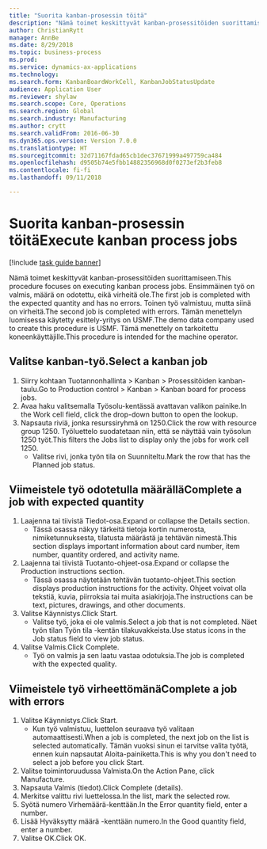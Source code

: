 ```yaml
--- 
title: "Suorita kanban-prosessin töitä"
description: "Nämä toimet keskittyvät kanban-prosessitöiden suorittamiseen."
author: ChristianRytt
manager: AnnBe
ms.date: 8/29/2018
ms.topic: business-process
ms.prod: 
ms.service: dynamics-ax-applications
ms.technology: 
ms.search.form: KanbanBoardWorkCell, KanbanJobStatusUpdate
audience: Application User
ms.reviewer: shylaw
ms.search.scope: Core, Operations
ms.search.region: Global
ms.search.industry: Manufacturing
ms.author: crytt
ms.search.validFrom: 2016-06-30
ms.dyn365.ops.version: Version 7.0.0
ms.translationtype: HT
ms.sourcegitcommit: 32d71167fdad65cb1dec37671999a497759ca484
ms.openlocfilehash: d9505b74e5fbb14882356968d0f0273ef2b3feb8
ms.contentlocale: fi-fi
ms.lasthandoff: 09/11/2018

---
```

# <a name="execute-kanban-process-jobs"></a><span data-ttu-id="a34f0-103">Suorita kanban-prosessin töitä</span><span class="sxs-lookup"><span data-stu-id="a34f0-103">Execute kanban process jobs</span></span>

[!include [task guide banner](../../includes/task-guide-banner.md)]

<span data-ttu-id="a34f0-104">Nämä toimet keskittyvät kanban-prosessitöiden suorittamiseen.</span><span class="sxs-lookup"><span data-stu-id="a34f0-104">This procedure focuses on executing kanban process jobs.</span></span> <span data-ttu-id="a34f0-105">Ensimmäinen työ on valmis, määrä on odotettu, eikä virheitä ole.</span><span class="sxs-lookup"><span data-stu-id="a34f0-105">The first job is completed with the expected quantity and has no errors.</span></span> <span data-ttu-id="a34f0-106">Toinen työ valmistuu, mutta siinä on virheitä.</span><span class="sxs-lookup"><span data-stu-id="a34f0-106">The second job is completed with errors.</span></span> <span data-ttu-id="a34f0-107">Tämän menettelyn luomisessa käytetty esittely-yritys on USMF.</span><span class="sxs-lookup"><span data-stu-id="a34f0-107">The demo data company used to create this procedure is USMF.</span></span> <span data-ttu-id="a34f0-108">Tämä menettely on tarkoitettu koneenkäyttäjille.</span><span class="sxs-lookup"><span data-stu-id="a34f0-108">This procedure is intended for the machine operator.</span></span>


## <a name="select-a-kanban-job"></a><span data-ttu-id="a34f0-109">Valitse kanban-työ.</span><span class="sxs-lookup"><span data-stu-id="a34f0-109">Select a kanban job</span></span>
1. <span data-ttu-id="a34f0-110">Siirry kohtaan Tuotannonhallinta > Kanban > Prosessitöiden kanban-taulu.</span><span class="sxs-lookup"><span data-stu-id="a34f0-110">Go to Production control > Kanban > Kanban board for process jobs.</span></span>
2. <span data-ttu-id="a34f0-111">Avaa haku valitsemalla Työsolu-kentässä avattavan valikon painike.</span><span class="sxs-lookup"><span data-stu-id="a34f0-111">In the Work cell field, click the drop-down button to open the lookup.</span></span>
3. <span data-ttu-id="a34f0-112">Napsauta riviä, jonka resurssiryhmä on 1250.</span><span class="sxs-lookup"><span data-stu-id="a34f0-112">Click the row with resource group 1250.</span></span> <span data-ttu-id="a34f0-113">Työluettelo suodatetaan niin, että se näyttää vain työsolun 1250 työt.</span><span class="sxs-lookup"><span data-stu-id="a34f0-113">This filters the Jobs list to display only the jobs for work cell 1250.</span></span>
    * <span data-ttu-id="a34f0-114">Valitse rivi, jonka työn tila on Suunniteltu.</span><span class="sxs-lookup"><span data-stu-id="a34f0-114">Mark the row that has the Planned job status.</span></span>  

## <a name="complete-a-job-with-expected-quantity"></a><span data-ttu-id="a34f0-115">Viimeistele työ odotetulla määrällä</span><span class="sxs-lookup"><span data-stu-id="a34f0-115">Complete a job with expected quantity</span></span>
1. <span data-ttu-id="a34f0-116">Laajenna tai tiivistä Tiedot-osa.</span><span class="sxs-lookup"><span data-stu-id="a34f0-116">Expand or collapse the Details section.</span></span>
    * <span data-ttu-id="a34f0-117">Tässä osassa näkyy tärkeitä tietoja kortin numerosta, nimiketunnuksesta, tilatusta määrästä ja tehtävän nimestä.</span><span class="sxs-lookup"><span data-stu-id="a34f0-117">This section displays important information about card number, item number, quantity ordered, and activity name.</span></span>  
2. <span data-ttu-id="a34f0-118">Laajenna tai tiivistä Tuotanto-ohjeet-osa.</span><span class="sxs-lookup"><span data-stu-id="a34f0-118">Expand or collapse the Production instructions section.</span></span>
    * <span data-ttu-id="a34f0-119">Tässä osassa näytetään tehtävän tuotanto-ohjeet.</span><span class="sxs-lookup"><span data-stu-id="a34f0-119">This section displays production instructions for the activity.</span></span> <span data-ttu-id="a34f0-120">Ohjeet voivat olla tekstiä, kuvia, piirroksia tai muita asiakirjoja.</span><span class="sxs-lookup"><span data-stu-id="a34f0-120">The instructions can be text, pictures, drawings, and other documents.</span></span>  
3. <span data-ttu-id="a34f0-121">Valitse Käynnistys.</span><span class="sxs-lookup"><span data-stu-id="a34f0-121">Click Start.</span></span>
    * <span data-ttu-id="a34f0-122">Valitse työ, joka ei ole valmis.</span><span class="sxs-lookup"><span data-stu-id="a34f0-122">Select a job that is not completed.</span></span> <span data-ttu-id="a34f0-123">Näet työn tilan Työn tila -kentän tilakuvakkeista.</span><span class="sxs-lookup"><span data-stu-id="a34f0-123">Use status icons in the Job status field to view job status.</span></span>      
4. <span data-ttu-id="a34f0-124">Valitse Valmis.</span><span class="sxs-lookup"><span data-stu-id="a34f0-124">Click Complete.</span></span>
    * <span data-ttu-id="a34f0-125">Työ on valmis ja sen laatu vastaa odotuksia.</span><span class="sxs-lookup"><span data-stu-id="a34f0-125">The job is completed with the expected quality.</span></span>  

## <a name="complete-a-job-with-errors"></a><span data-ttu-id="a34f0-126">Viimeistele työ virheettömänä</span><span class="sxs-lookup"><span data-stu-id="a34f0-126">Complete a job with errors</span></span>
1. <span data-ttu-id="a34f0-127">Valitse Käynnistys.</span><span class="sxs-lookup"><span data-stu-id="a34f0-127">Click Start.</span></span>
    * <span data-ttu-id="a34f0-128">Kun työ valmistuu, luettelon seuraava työ valitaan automaattisesti.</span><span class="sxs-lookup"><span data-stu-id="a34f0-128">When a job is completed, the next job on the list is selected automatically.</span></span> <span data-ttu-id="a34f0-129">Tämän vuoksi sinun ei tarvitse valita työtä, ennen kuin napsautat Aloita-painiketta.</span><span class="sxs-lookup"><span data-stu-id="a34f0-129">This is why you don't need to select a job before you click Start.</span></span>  
2. <span data-ttu-id="a34f0-130">Valitse toimintoruudussa Valmista.</span><span class="sxs-lookup"><span data-stu-id="a34f0-130">On the Action Pane, click Manufacture.</span></span>
3. <span data-ttu-id="a34f0-131">Napsauta Valmis (tiedot).</span><span class="sxs-lookup"><span data-stu-id="a34f0-131">Click Complete (details).</span></span>
4. <span data-ttu-id="a34f0-132">Merkitse valittu rivi luettelossa.</span><span class="sxs-lookup"><span data-stu-id="a34f0-132">In the list, mark the selected row.</span></span>
5. <span data-ttu-id="a34f0-133">Syötä numero Virhemäärä-kenttään.</span><span class="sxs-lookup"><span data-stu-id="a34f0-133">In the Error quantity field, enter a number.</span></span>
6. <span data-ttu-id="a34f0-134">Lisää Hyväksytty määrä -kenttään numero.</span><span class="sxs-lookup"><span data-stu-id="a34f0-134">In the Good quantity field, enter a number.</span></span>
7. <span data-ttu-id="a34f0-135">Valitse OK.</span><span class="sxs-lookup"><span data-stu-id="a34f0-135">Click OK.</span></span>


